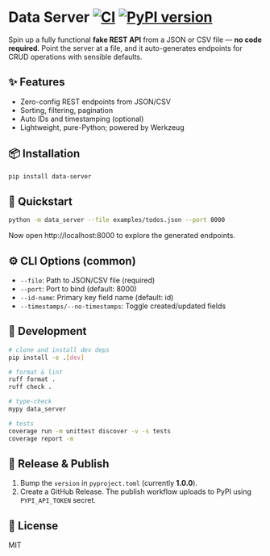 # Data Server [![CI](https://github.com/your-org/data-server/actions/workflows/main-ci.yml/badge.svg)](https://github.com/your-org/data-server/actions/workflows/main-ci.yml) [![PyPI version](https://img.shields.io/pypi/v/data-server.svg)](https://pypi.org/project/data-server/)

Spin up a fully functional **fake REST API** from a JSON or CSV file — **no code required**. Point the server at a file, and it auto-generates endpoints for CRUD operations with sensible defaults.

## ✨ Features
- Zero-config REST endpoints from JSON/CSV
- Sorting, filtering, pagination
- Auto IDs and timestamping (optional)
- Lightweight, pure-Python; powered by Werkzeug

## 📦 Installation
```bash
pip install data-server
```

## 🚀 Quickstart
```bash
python -m data_server --file examples/todos.json --port 8000
```
Now open http://localhost:8000 to explore the generated endpoints.

## ⚙️ CLI Options (common)
- `--file`: Path to JSON/CSV file (required)
- `--port`: Port to bind (default: 8000)
- `--id-name`: Primary key field name (default: id)
- `--timestamps/--no-timestamps`: Toggle created/updated fields

## 🧪 Development
```bash
# clone and install dev deps
pip install -e .[dev]

# format & lint
ruff format .
ruff check .

# type-check
mypy data_server

# tests
coverage run -m unittest discover -v -s tests
coverage report -m
```

## 🔁 Release & Publish
1. Bump the `version` in `pyproject.toml` (currently **1.0.0**).
2. Create a GitHub Release. The publish workflow uploads to PyPI using `PYPI_API_TOKEN` secret.

## 📄 License
MIT
